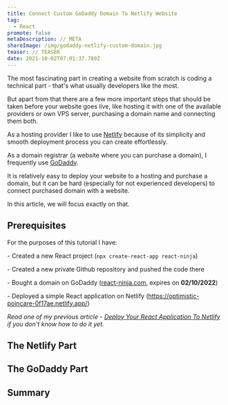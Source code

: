 ```yaml
---
title: Connect Custom GoDaddy Domain To Netlify Website
tag:
  - React
promote: false
metaDescription: // META
shareImage: /img/godaddy-netlify-custom-domain.jpg
teaser: // TEASER
date: 2021-10-02T07:01:37.780Z
---
```

The most fascinating part in creating a website from scratch is coding a technical part - that's what usually developers like the most.

But apart from that there are a few more important steps that should be taken before your website goes live, like hosting it with one of the available providers or own VPS server, purchasing a domain name and connecting them both.

As a hosting provider I like to use [Netlify](https://www.netlify.com/) because of its simplicity and smooth deployment process you can create effortlessly.

As a domain registrar (a website where you can purchase a domain), I frequently use [GoDaddy](https://godaddy.com/).

It is relatively easy to deploy your website to a hosting and purchase a domain, but it can be hard (especially for not experienced developers) to connect purchased domain with a website.

In this article, we will focus exactly on that.

## Prerequisites

For the purposes of this tutorial I have:

\- Created a new React project (`npx create-react-app react-ninja`)

\- Created a new private Github repository and pushed the code there

\- Bought a [](http://react-ninja.com/)domain on GoDaddy ([react-ninja.com](https://react-ninja.com), expires on **02/10/2022**)

\- Deployed a simple React application on Netlify (<https://optimistic-poincare-0f17ae.netlify.app/>)

*Read one of my previous article - [Deploy Your React Application To Netlify](/2020-07-06-deploy-your-react-app-to-netlify-july-2020/) if you don't know how to do it yet.*

## The Netlify Part

## The GoDaddy Part

## Summary